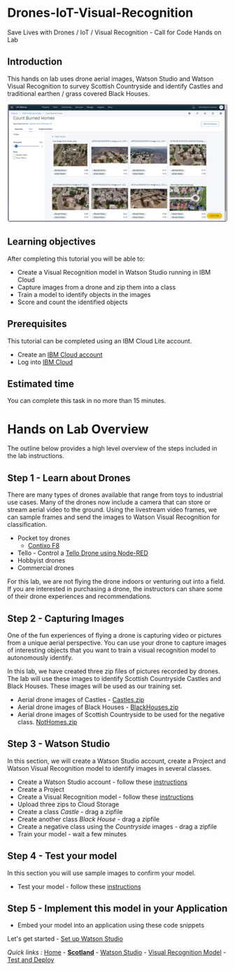 # Drones-IoT-Visual-Recognition
Save Lives with Drones / IoT / Visual Recognition - Call for Code Hands on Lab

## Introduction

This hands on lab uses drone aerial images, Watson Studio and Watson Visual Recognition to survey Scottish Countryside and identify Castles and traditional earthen / grass covered Black Houses.

![Watson Studio  screenshot](screenshots/WatsonStudio-VisualRecognitionModelTestResults.png)

## Learning objectives

After completing this tutorial you will be able to:

* Create a Visual Recognition model in Watson Studio running in IBM Cloud
* Capture images from a drone and zip them into a class
* Train a model to identify objects in the images
* Score and count the identified objects

## Prerequisites

This tutorial can be completed using an IBM Cloud Lite account.

* Create an [IBM Cloud account](https://console.bluemix.net/registration)
* Log into [IBM Cloud](https://console.bluemix.net/login)

## Estimated time

You can complete this task in no more than 15 minutes.

# Hands on Lab Overview

The outline below provides a high level overview of the steps included in the lab instructions.  

## Step 1 - Learn about Drones

There are many types of drones available that range from toys to industrial use cases.  Many of the drones now include a camera that can store or stream aerial video to the ground. Using the livestream video frames, we can sample frames and send the images to Watson Visual Recognition for classification.
- Pocket toy drones
  - [Contixo F8](http://www.contixo.com/products/Contixo-F8-Foldable-Pocket-Size-Selfie-Drone-Voice-Controls-720P-HD-Wifi-Live-FPV-Video-Camera-360-Stunts-8-10min-Fly-Time-Gravity-Control-Red_308.html)
- Tello - Control a [Tello Drone using Node-RED](https://github.com/johnwalicki/Node-RED-Tello-Control)
- Hobbyist drones
- Commercial drones

For this lab, we are not flying the drone indoors or venturing out into a field.  If you are interested in purchasing a drone, the instructors can share some of their drone experiences and recommendations.

## Step 2 - Capturing Images

One of the fun experiences of flying a drone is capturing video or pictures from a unique aerial perspective. You can use your drone to capture images of interesting objects that you want to train a visual recognition model to autonomously identify.

In this lab, we have created three zip files of pictures recorded by drones. The lab will use these images to identify Scottish Countryside Castles and Black Houses. These images will be used as our training set.
- Aerial drone images of Castles - [Castles.zip](classes/Castles.zip)
- Aerial drone images of Black Houses - [BlackHouses.zip](classes/BlackHouses.zip)
- Aerial drone images of Scottish Countryside to be used for the negative class. [NotHomes.zip](classes/Countryside.zip)

## Step 3 - Watson Studio

In this section, we will create a Watson Studio account, create a Project and Watson Visual Recognition model to identify images in several classes.

- Create a Watson Studio account - follow these [instructions](STUDIO.md)
- Create a Project
- Create a Visual Recognition model - follow these [instructions](VISRECO.md)
- Upload three zips to Cloud Storage
- Create a class *Castle* - drag a zipfile
- Create another class *Black House* - drag a zipfile
- Create a negative class using the *Countryside* images - drag a zipfile
- Train your model - wait a few minutes

## Step 4 - Test your model
In this section you will use sample images to confirm your model.
- Test your model - follow these [instructions](VRMTEST.md)

## Step 5 - Implement this model in your Application

- Embed your model into an application using these code snippets

Let's get started - [Set up Watson Studio](STUDIO.md)

*Quick links :*
[Home](/README.md) - [**Scotland**](SCOTLAND.md) - [Watson Studio](STUDIO.md) - [Visual Recognition Model](VISRECO.md) - [Test and Deploy](VRMTEST.md)
